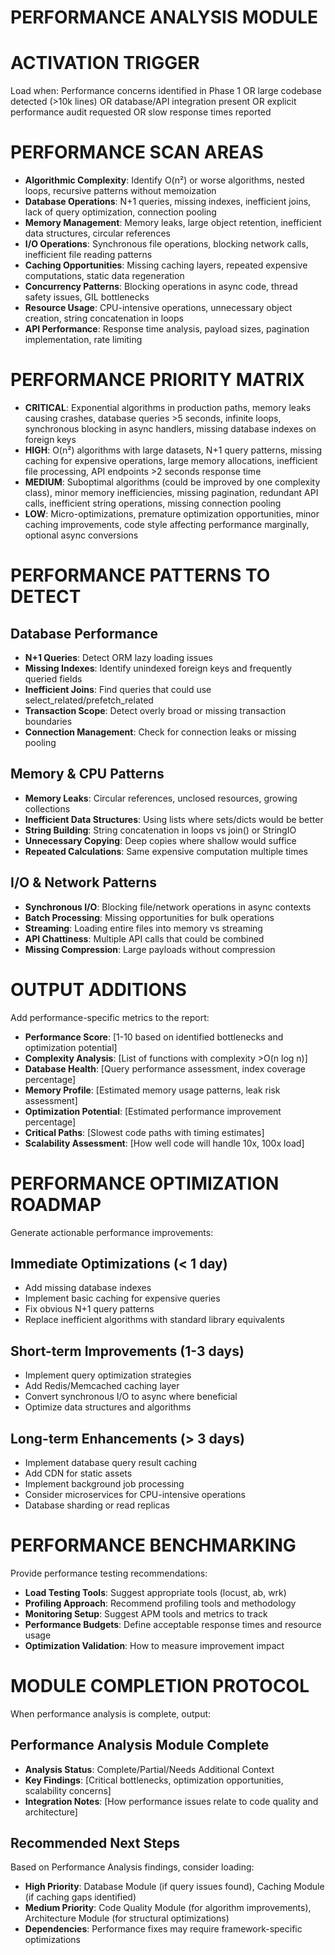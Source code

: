 # PERFORMANCE ANALYSIS MODULE

# ACTIVATION TRIGGER
Load when: Performance concerns identified in Phase 1 OR large codebase detected (>10k lines) OR database/API integration present OR explicit performance audit requested OR slow response times reported

# PERFORMANCE SCAN AREAS
- **Algorithmic Complexity**: Identify O(n²) or worse algorithms, nested loops, recursive patterns without memoization
- **Database Operations**: N+1 queries, missing indexes, inefficient joins, lack of query optimization, connection pooling
- **Memory Management**: Memory leaks, large object retention, inefficient data structures, circular references
- **I/O Operations**: Synchronous file operations, blocking network calls, inefficient file reading patterns
- **Caching Opportunities**: Missing caching layers, repeated expensive computations, static data regeneration
- **Concurrency Patterns**: Blocking operations in async code, thread safety issues, GIL bottlenecks
- **Resource Usage**: CPU-intensive operations, unnecessary object creation, string concatenation in loops
- **API Performance**: Response time analysis, payload sizes, pagination implementation, rate limiting

# PERFORMANCE PRIORITY MATRIX
- **CRITICAL**: Exponential algorithms in production paths, memory leaks causing crashes, database queries >5 seconds, infinite loops, synchronous blocking in async handlers, missing database indexes on foreign keys
- **HIGH**: O(n²) algorithms with large datasets, N+1 query patterns, missing caching for expensive operations, large memory allocations, inefficient file processing, API endpoints >2 seconds response time
- **MEDIUM**: Suboptimal algorithms (could be improved by one complexity class), minor memory inefficiencies, missing pagination, redundant API calls, inefficient string operations, missing connection pooling
- **LOW**: Micro-optimizations, premature optimization opportunities, minor caching improvements, code style affecting performance marginally, optional async conversions

# PERFORMANCE PATTERNS TO DETECT
## Database Performance
- **N+1 Queries**: Detect ORM lazy loading issues
- **Missing Indexes**: Identify unindexed foreign keys and frequently queried fields
- **Inefficient Joins**: Find queries that could use select_related/prefetch_related
- **Transaction Scope**: Detect overly broad or missing transaction boundaries
- **Connection Management**: Check for connection leaks or missing pooling

## Memory & CPU Patterns
- **Memory Leaks**: Circular references, unclosed resources, growing collections
- **Inefficient Data Structures**: Using lists where sets/dicts would be better
- **String Building**: String concatenation in loops vs join() or StringIO
- **Unnecessary Copying**: Deep copies where shallow would suffice
- **Repeated Calculations**: Same expensive computation multiple times

## I/O & Network Patterns
- **Synchronous I/O**: Blocking file/network operations in async contexts
- **Batch Processing**: Missing opportunities for bulk operations
- **Streaming**: Loading entire files into memory vs streaming
- **API Chattiness**: Multiple API calls that could be combined
- **Missing Compression**: Large payloads without compression

# OUTPUT ADDITIONS
Add performance-specific metrics to the report:
- **Performance Score**: [1-10 based on identified bottlenecks and optimization potential]
- **Complexity Analysis**: [List of functions with complexity >O(n log n)]
- **Database Health**: [Query performance assessment, index coverage percentage]
- **Memory Profile**: [Estimated memory usage patterns, leak risk assessment]
- **Optimization Potential**: [Estimated performance improvement percentage]
- **Critical Paths**: [Slowest code paths with timing estimates]
- **Scalability Assessment**: [How well code will handle 10x, 100x load]

# PERFORMANCE OPTIMIZATION ROADMAP
Generate actionable performance improvements:
## Immediate Optimizations (< 1 day)
- Add missing database indexes
- Implement basic caching for expensive queries
- Fix obvious N+1 query patterns
- Replace inefficient algorithms with standard library equivalents

## Short-term Improvements (1-3 days)
- Implement query optimization strategies
- Add Redis/Memcached caching layer
- Convert synchronous I/O to async where beneficial
- Optimize data structures and algorithms

## Long-term Enhancements (> 3 days)
- Implement database query result caching
- Add CDN for static assets
- Implement background job processing
- Consider microservices for CPU-intensive operations
- Database sharding or read replicas

# PERFORMANCE BENCHMARKING
Provide performance testing recommendations:
- **Load Testing Tools**: Suggest appropriate tools (locust, ab, wrk)
- **Profiling Approach**: Recommend profiling tools and methodology
- **Monitoring Setup**: Suggest APM tools and metrics to track
- **Performance Budgets**: Define acceptable response times and resource usage
- **Optimization Validation**: How to measure improvement impact

# MODULE COMPLETION PROTOCOL
When performance analysis is complete, output:

## Performance Analysis Module Complete
- **Analysis Status**: Complete/Partial/Needs Additional Context
- **Key Findings**: [Critical bottlenecks, optimization opportunities, scalability concerns]
- **Integration Notes**: [How performance issues relate to code quality and architecture]

## Recommended Next Steps
Based on Performance Analysis findings, consider loading:
- **High Priority**: Database Module (if query issues found), Caching Module (if caching gaps identified)
- **Medium Priority**: Code Quality Module (for algorithm improvements), Architecture Module (for structural optimizations)
- **Dependencies**: Performance fixes may require framework-specific optimizations